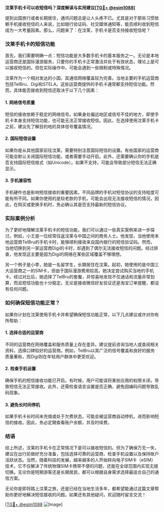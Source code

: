 **汶莱手机卡可以收短信吗？深度解读与实用建议[[TG💪+ @esim1088](https://t.me/s/esim1088)]**

提到出国旅行或者长期居住，通讯问题总是让人头疼不已。尤其是对于那些习惯依赖手机接收短信的人来说，比如银行验证码、社交媒体通知等，能否顺利收到短信成为一大考量因素。那么，问题来了：在汶莱，手机卡是否支持接收短信呢？

### 汶莱手机卡的短信功能

首先，我们需要明确一点：短信功能是大多数手机卡的基本服务之一。无论是本地运营商还是国际漫游服务，只要你的手机卡正常激活并处于有效状态，理论上是可以接收短信的。但在实际操作中，可能会遇到一些限制或特殊情况。

汶莱作为一个相对发达的小国，其通信网络覆盖较为完善。当地主要的手机运营商包括TelBru、Digi和STELA。这些运营商提供的手机卡通常都支持短信功能。然而，具体能否接收到短信还取决于以下几个因素：

#### 1. 网络信号质量
短信的接收依赖于稳定的网络信号。如果身处偏远地区或信号不佳的地方，即使手机卡本身支持短信功能，也可能无法正常接收短信。因此，在选择使用汶莱手机卡之前，建议先了解目的地的具体信号覆盖情况。

#### 2. 国际短信设置
如果你是从其他国家前往汶莱，需要特别注意国际短信的设置。有些国家的运营商可能会默认关闭国际短信功能，或者需要手动开启。此外，还需要确认你的手机是否支持国际短信格式（如Unicode）。如果不支持，可能会导致部分短信无法正确显示。

#### 3. 手机兼容性
手机硬件也是影响短信接收的重要因素。不同品牌的手机对短信协议的支持程度可能有所不同。如果你使用的是较老款的手机，可能会出现无法接收短信的情况。因此，在购买或更换手机时，务必确认其是否支持最新的短信协议。

### 实际案例分析

为了更好地理解汶莱手机卡的短信功能，我们可以通过一些真实案例来进一步探讨。例如，小王是一位经常往返汶莱与中国之间的商务人士。他发现，当他使用本地运营商TelBru的手机卡时，能够顺利接收来自国内银行的短信验证码。然而，当他切换到另一家运营商Digi的卡时，却遇到了偶尔无法接收短信的问题。经过排查，他发现这主要是因为Digi的网络在某些区域覆盖不够理想。

另一个例子是小李，她是一名留学生，长期居住在汶莱。起初，她使用的是中国三大运营商之一的SIM卡，但由于国际漫游费用较高，她决定尝试购买当地的手机卡。经过对比后，她选择了TelBru的套餐，并惊喜地发现不仅通话和流量非常划算，而且短信功能也十分稳定。无论是接收微信好友验证还是淘宝订单提醒，都没有任何问题。

### 如何确保短信功能正常？

如果你计划在汶莱使用手机卡并希望确保短信功能正常，以下几点建议或许对你有所帮助：

#### 1. 选择合适的运营商
不同的运营商在网络覆盖和服务质量上存在差异。建议提前咨询当地人或查阅相关资料，选择口碑较好的运营商。例如，TelBru以其广泛的信号覆盖和良好的服务质量著称，而Digi则在年轻用户群体中更受欢迎。

#### 2. 检查手机设置
确保手机的短信接收功能已开启。有时候，用户可能误将某些应用的权限关闭，导致短信无法正常接收。此外，还需检查语言设置是否正确，避免因编码问题导致乱码现象。

#### 3. 避免长时间停机
如果手机卡长时间未充值或处于欠费状态，可能会被运营商自动停机，进而影响短信的接收。因此，务必定期查看账户余额，并及时续费。

### 结语

综上所述，汶莱的手机卡在正常情况下是可以接收短信的。但为了确保万无一失，建议在出行前做好充分准备，包括选择可靠的运营商、检查手机设置以及保持账户活跃状态。当然，随着科技的发展，越来越多的人开始转向电子SIM卡（eSIM）技术，它不仅解决了传统物理SIM卡携带不便的问题，还能在全球范围内实现无缝切换。无论你是短期游客还是长期居民，都可以根据自身需求选择最适合自己的通信方案。

无论你是即将踏上汶莱之旅，还是已经在当地生活多年，都希望能通过这篇文章帮助你更好地解决短信接收的问题。如果还有其他疑问，欢迎随时留言交流！

[[TG💪+ @esim1088](https://t.me/s/esim1088) ![Image](https://i.postimg.cc/4NQfJmqS/Snipaste-2025-05-13-00-14-12.png)]